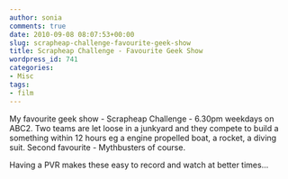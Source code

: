```yaml
---
author: sonia
comments: true
date: 2010-09-08 08:07:53+00:00
slug: scrapheap-challenge-favourite-geek-show
title: Scrapheap Challenge - Favourite Geek Show
wordpress_id: 741
categories:
- Misc
tags:
- film
---
```


My favourite geek show - Scrapheap Challenge - 6.30pm weekdays on ABC2. Two teams are let loose in a junkyard and they compete to build a something within 12 hours eg a engine propelled boat, a rocket, a diving suit. Second favourite - Mythbusters of course.

Having a PVR makes these easy to record and watch at better times...
